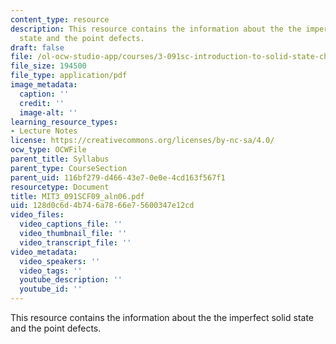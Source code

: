 ```yaml
---
content_type: resource
description: This resource contains the information about the the imperfect solid
  state and the point defects.
draft: false
file: /ol-ocw-studio-app/courses/3-091sc-introduction-to-solid-state-chemistry-fall-2010/128d0c6d4b746a7866e75600347e12cd_MIT3_091SCF09_aln06.pdf
file_size: 194500
file_type: application/pdf
image_metadata:
  caption: ''
  credit: ''
  image-alt: ''
learning_resource_types:
- Lecture Notes
license: https://creativecommons.org/licenses/by-nc-sa/4.0/
ocw_type: OCWFile
parent_title: Syllabus
parent_type: CourseSection
parent_uid: 116bf279-d466-43e7-0e0e-4cd163f567f1
resourcetype: Document
title: MIT3_091SCF09_aln06.pdf
uid: 128d0c6d-4b74-6a78-66e7-5600347e12cd
video_files:
  video_captions_file: ''
  video_thumbnail_file: ''
  video_transcript_file: ''
video_metadata:
  video_speakers: ''
  video_tags: ''
  youtube_description: ''
  youtube_id: ''
---
```

This resource contains the information about the the imperfect solid state and the point defects.